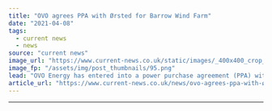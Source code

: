 ```yaml
---
title: "OVO agrees PPA with Ørsted for Barrow Wind Farm"
date: "2021-04-08"
tags: 
  - current news
  - news
source: "current news"
image_url: "https://www.current-news.co.uk/static/images/_400x400_crop_center-center/barrow-wind-farm-image-Orsted.png"
image_fp: "/assets/img/post_thumbnails/95.png"
lead: "​OVO Energy has entered into a power purchase agreement (PPA) with Ørsted to buy green power from its Barrow Offshore Wind Farm."
article_url: "https://www.current-news.co.uk/news/ovo-agrees-ppa-with-ørsted-for-barrow-wind-farm?utm_source=rss-feeds&utm_medium=rss&utm_campaign=rss"
---
```


---
